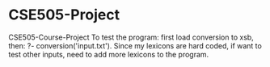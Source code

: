 # CSE505-Project
CSE505-Course-Project
To test the program: first load conversion to xsb, then:
?- conversion('input.txt').
Since my lexicons are hard coded, if want to test other inputs, need to add more lexicons to the program.
